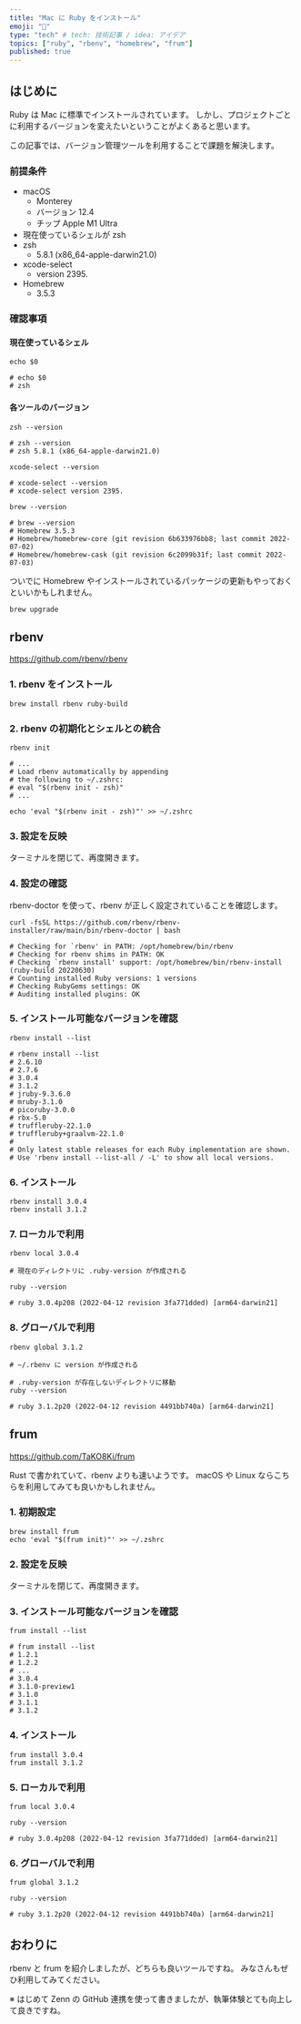 ```yaml
---
title: "Mac に Ruby をインストール"
emoji: "📕"
type: "tech" # tech: 技術記事 / idea: アイデア
topics: ["ruby", "rbenv", "homebrew", "frum"]
published: true
---
```


## はじめに

Ruby は Mac に標準でインストールされています。
しかし、プロジェクトごとに利用するバージョンを変えたいということがよくあると思います。

この記事では、バージョン管理ツールを利用することで課題を解決します。

### 前提条件

- macOS
    - Monterey
    - バージョン 12.4
    - チップ Apple M1 Ultra
- 現在使っているシェルが zsh
- zsh
    - 5.8.1 (x86_64-apple-darwin21.0)
- xcode-select
    - version 2395.
- Homebrew
    - 3.5.3

### 確認事項

#### 現在使っているシェル

```shell
echo $0

# echo $0
# zsh
```

#### 各ツールのバージョン

```shell
zsh --version

# zsh --version
# zsh 5.8.1 (x86_64-apple-darwin21.0)

xcode-select --version

# xcode-select --version
# xcode-select version 2395.

brew --version

# brew --version
# Homebrew 3.5.3
# Homebrew/homebrew-core (git revision 6b633976bb8; last commit 2022-07-02)
# Homebrew/homebrew-cask (git revision 6c2099b31f; last commit 2022-07-03)
```

ついでに Homebrew やインストールされているパッケージの更新もやっておくといいかもしれません。

```shell
brew upgrade
```

## rbenv

https://github.com/rbenv/rbenv

### 1. rbenv をインストール

```shell
brew install rbenv ruby-build
```

### 2. rbenv の初期化とシェルとの統合

```shell
rbenv init

# ...
# Load rbenv automatically by appending
# the following to ~/.zshrc:
# eval "$(rbenv init - zsh)"
# ...

echo 'eval "$(rbenv init - zsh)"' >> ~/.zshrc
```

### 3. 設定を反映

ターミナルを閉じて、再度開きます。

### 4. 設定の確認

rbenv-doctor を使って、rbenv が正しく設定されていることを確認します。

```shell
curl -fsSL https://github.com/rbenv/rbenv-installer/raw/main/bin/rbenv-doctor | bash

# Checking for `rbenv' in PATH: /opt/homebrew/bin/rbenv
# Checking for rbenv shims in PATH: OK
# Checking `rbenv install' support: /opt/homebrew/bin/rbenv-install (ruby-build 20220630)
# Counting installed Ruby versions: 1 versions
# Checking RubyGems settings: OK
# Auditing installed plugins: OK
```

### 5. インストール可能なバージョンを確認

```shell
rbenv install --list

# rbenv install --list
# 2.6.10
# 2.7.6
# 3.0.4
# 3.1.2
# jruby-9.3.6.0
# mruby-3.1.0
# picoruby-3.0.0
# rbx-5.0
# truffleruby-22.1.0
# truffleruby+graalvm-22.1.0
# 
# Only latest stable releases for each Ruby implementation are shown.
# Use 'rbenv install --list-all / -L' to show all local versions.
```

### 6. インストール

```shell
rbenv install 3.0.4
rbenv install 3.1.2
```

### 7. ローカルで利用

```shell
rbenv local 3.0.4

# 現在のディレクトリに .ruby-version が作成される

ruby --version

# ruby 3.0.4p208 (2022-04-12 revision 3fa771dded) [arm64-darwin21]
```

### 8. グローバルで利用

```shell
rbenv global 3.1.2

# ~/.rbenv に version が作成される  

# .ruby-version が存在しないディレクトリに移動
ruby --version

# ruby 3.1.2p20 (2022-04-12 revision 4491bb740a) [arm64-darwin21]
```

## frum

https://github.com/TaKO8Ki/frum

Rust で書かれていて、rbenv よりも速いようです。
macOS や Linux ならこちらを利用してみても良いかもしれません。

### 1. 初期設定

```shell
brew install frum
echo 'eval "$(frum init)"' >> ~/.zshrc
```

### 2. 設定を反映

ターミナルを閉じて、再度開きます。

### 3. インストール可能なバージョンを確認

```shell
frum install --list

# frum install --list
# 1.2.1
# 1.2.2
# ...
# 3.0.4
# 3.1.0-preview1
# 3.1.0
# 3.1.1
# 3.1.2
```

### 4. インストール

```shell
frum install 3.0.4
frum install 3.1.2
```

### 5. ローカルで利用

```shell
frum local 3.0.4

ruby --version

# ruby 3.0.4p208 (2022-04-12 revision 3fa771dded) [arm64-darwin21]
```

### 6. グローバルで利用

```shell
frum global 3.1.2

ruby --version

# ruby 3.1.2p20 (2022-04-12 revision 4491bb740a) [arm64-darwin21]
```

## おわりに

rbenv と frum を紹介しましたが、どちらも良いツールですね。
みなさんもぜひ利用してみてください。

※ はじめて Zenn の GitHub 連携を使って書きましたが、執筆体験とても向上して良きですね。

